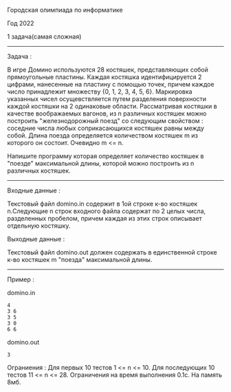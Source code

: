 Городская олимпиада по информатике

Год 2022

1 задача(самая сложная)

_______________________________________________________________________________________________________

Задача : 
    
   В игре Домино используются 28 костяшек, представляющих собой прямоугольные пластины. Каждая костяшка идентифицируется 2 цифрами, нанесенные на пластину с помощью точек,
    причем каждое число принадлежит множеству {0, 1, 2, 3, 4, 5, 6}. Маркировка указанных чисел осущевствляется путем разделения поверхности каждой костяшки на 2 одинаковые области.
    Рассматривая костяшки в качестве воображаемых вагонов, из n различных костяшек можно построить "железнодорожный поезд" со следующим свойством : соседние числа любых соприкасающихся
    костяшек равны между собой. Длина поезда определяется количеством костяшек m из которого он состоит. Очевидно m <= n.
        
   Напишите программу которая определяет количество костяшек в "поезде" максимальной длины, которой можно построить из n различных костяшек.

_______________________________________________________________________________________________________________________________________________________________________________

Входные данные : 
    
   Текстовый файл domino.in содержит в 1ой строке к-во костяшек n.Следующие n строк входного файла содержат по 2 целых числа, разделенных пробелом, причем каждая из этих строк
    описывает отдельную костяшку.

Выходные данные :
    
   Текстовый файл domino.out должен содержать в единственной строке к-во костяшек m "поезда" максимальной длины.
 
 _______________________________________________________________________________________________________________________________________________________________________________
    
Пример : 

    
   domino.in 
    
    4          
    3 6 
    3 5
    3 0 
    6 6
    
domino.out
    
    3


Ограниения : Для первых 10 тестов 1 <= n <= 10. Для последующих 10 тестов 11 <= n <= 28. Ограничения на время выполнения 0.1с. На память 8мб.
    
